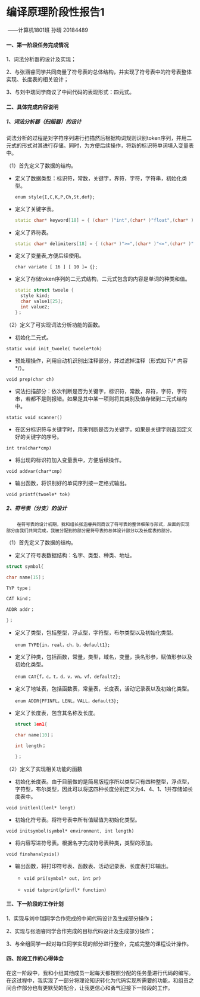 #                                             编译原理阶段性报告1

​                                                                                                                                   ——计算机1801班  孙晴  20184489

#### 一、第一阶段任务完成情况

1、词法分析器的设计及实现；

2、与张涵睿同学共同商量了符号表的总体结构，并实现了符号表中的符号表整体实现、长度表的相关设计；

3、与刘中瑞同学商议了中间代码的表现形式：四元式。

#### 二、具体完成内容说明

##### 1、词法分析器（扫描器）的设计

​        词法分析的过程是对字符序列进行扫描然后根据构词规则识别token序列，并用二元式的形式对其进行存储。同时，为方便后续操作，将新的标识符单词填入变量表中。

（1）首先定义了数据的结构。

* 定义了数据类型：标识符，常数，关键字，界符，字符，字符串，初始化类型。

  `enum style{I,C,K,P,Ch,St,def};`

* 定义了关键字表。

  ```c++
  static char* keyword[18] = { (char* )"int",(char* )"float",(char* )"char",(char* )"void",(char* )"if",(char* )"else",(char* )"switch",(char* )"case",(char* )"for",(char* )"do",(char* )"while",(char* )"continue",(char* )"break",(char* )"default",(char* )"sizeof",(char* )"return",(char* )"cout",(char*)"cin" };
  ```

* 定义了界符表。

  ```C++
  static char* delimiters[18] = { (char* )">=",(char* )"<=",(char* )"==",(char* )"=",(char* )">",(char* )"<",(char* )"+",(char* )"-",(char* )" * ",(char* )"/",(char* )"{",(char* )"}",(char* )",",(char* )";",(char* )"(",(char* )")" ,(char* )"[",(char* )"]" };
  ```

* 定义了变量表,方便后续使用。

  `char variate [ 16 ] [ 10 ]= {};`

* 定义了存储token序列的二元式结构，二元式包含的内容是单词的种类和值。

  ```c++
  static struct twoele {
  	style kind; 
  	char value1[25]; 
  	int value2; 
  }；
  ```

（2）定义了可实现词法分析功能的函数。

* 初始化二元式。

`static void init_twoele( twoele*tok)`

* 预处理操作，利用自动机识别出注释部分，并过滤掉注释（形式如下/* 内容 */）。

`void prep(char ch)`

* 词法扫描部分：依次判断是否为关键字，标识符，常数，界符，字符，字符串，若都不是则报错。如果是其中某一项则将其类别及值存储到二元式结构中。

`static void scanner()`

* 在区分标识符与关键字时，用来判断是否为关键字，如果是关键字则返回定义好的关键字的序号。

`int tra(char*cmp)`

* 将出现的标识符加入变量表中，方便后续操作。

`void addvar(char*cmp)`

* 输出函数，将识别好的单词序列按一定格式输出。

`void printf(twoele* tok)`

##### 2、符号表（分支）的设计

        在符号表的设计初期，我和组长张涵睿共同商议了符号表的整体框架与形式，后面的实现部分由我们共同完成，我被分配到的部分是符号表的总体设计部分以及长度表的部分。

（1）首先定义了数据的结构。

* 定义了符号表数据结构：名字、类型、种类、地址。

```c++
struct symbol{

char name[15]；

TYP type；

CAT kind；

ADDR addr；

}；
```

- 定义了类型，包括整型，浮点型，字符型，布尔类型以及初始化类型。

  `enum TYPE{in，real，ch，b，default1};`

- 定义了种类，包括函数，常量，类型，域名，变量，换名形参，赋值形参以及初始化类型。

  `enum CAT{f，c，t，d，v，vn，vf，default2};`

- 定义了地址表，包括函数表，常量表，长度表，活动记录表以及初始化类型。

  `enum ADDR{PFINFL，LENL，VALL，default3};`

- 定义了长度表，包含其名称及长度。

  ```c++
  struct 1en1{
  
  char name[10]；
  
  int length；
  
  }；
  ```

（2）定义了实现相关功能的函数

* 初始化长度表。由于目前做的是简易版程序所以类型只有四种整型，浮点型，字符型，布尔类型，因此可以将这四种长度分别定义为4、4、1、1并存储如长度表中。

`void initlenl(lenl* lengt)`

* 初始化符号表。将符号表中所有值赋值为初始化类型。

`void initsymbol(symbol* environment, int length)`

* 将内容写进符号表。根据名字完成符号表种类，类型的添加。

`void finshanalysis()`

* 输出函数，将打印符号表、函数表、活动记录表、长度表打印输出。

  * `void pri(symbol* out, int pr)`

  * `void tabprint(pfinfl* function)`


#### 三、下一阶段的工作计划

1、实现与刘中瑞同学合作完成的中间代码设计及生成部分操作；

2、实现与张涵睿同学合作完成的目标代码设计及生成部分操作；

3、与全组同学一起对每位同学实现的部分进行整合，完成完整的课程设计操作。

#### 四、阶段工作的心得体会

​        在这一阶段中，我和小组其他成员一起每天都按照分配的任务量进行代码的编写。在这过程中，我实现了一部分将理论知识转化为代码实现所需要的功能，和组员之间合作部分也有更默契的配合，让我更信心和勇气迎接下一阶段的工作。
